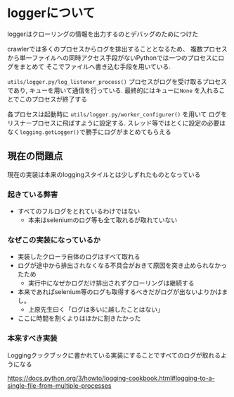 # loggerについて

loggerはクローリングの情報を出力するのとデバッグのためにつけた

crawlerでは多くのプロセスからログを排出することとなるため、
複数プロセスから単一ファイルへの同時アクセス手段がないPythonでは一つのプロセスにログをまとめて
そこでファイルへ書き込む手段を用いている.

`utils/logger.py/log_listener_process()` プロセスがログを受け取るプロセスであり,
キューを用いて通信を行っている.
最終的にはキューに`None` を入れることでこのプロセスが終了する

各プロセスは起動時に `utils/logger.py/worker_configurer()` を用いて
ログをリスナープロセスに飛ばすように設定する.
スレッド等ではとくに設定の必要はなく`logging.getLogger()`で勝手にログがまとめてもらえる

## 現在の問題点

現在の実装は本来のloggingスタイルとは少しずれたものとなっている

### 起きている弊害

- すべてのフルログをとれているわけではない
  - 本来はseleniumのログ等も全て取れるが取れていない

### なぜこの実装になっているか

- 実装したクローラ自体のログはすべて取れる
- ログが途中から排出されなくなる不具合がおきて原因を突き止められなかったため
  - 実行中になぜかログだけ排出されずクローリングは継続する
- 本来であればselenium等のログも取得するべきだがログが出ないよりかはまし。
  - 上原先生曰く「ログは多いに越したことはない」
- ここに時間を割くよりはほかに割きたかった

### 本来すべき実装

Loggingクックブックに書かれている実装にすることですべてのログが取れるようになる

https://docs.python.org/3/howto/logging-cookbook.html#logging-to-a-single-file-from-multiple-processes
